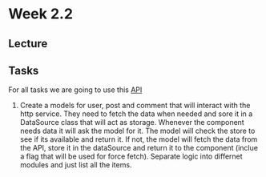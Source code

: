 # Week 2.2

## Lecture


## Tasks
For all tasks we are going to use this [API](https://jsonplaceholder.typicode.com)

1. Create a models for user, post and comment that will interact with the http service. They need to fetch the data when needed and sore it in a DataSource class that will act as storage. Whenever the component needs data it will ask the model for it. The model will check the store to see if its available and return it. If not, the model will fetch the data from the API, store it in the dataSource and return it to the component (inclue a flag that will be used for force fetch). Separate logic into differnet modules and just list all the items.